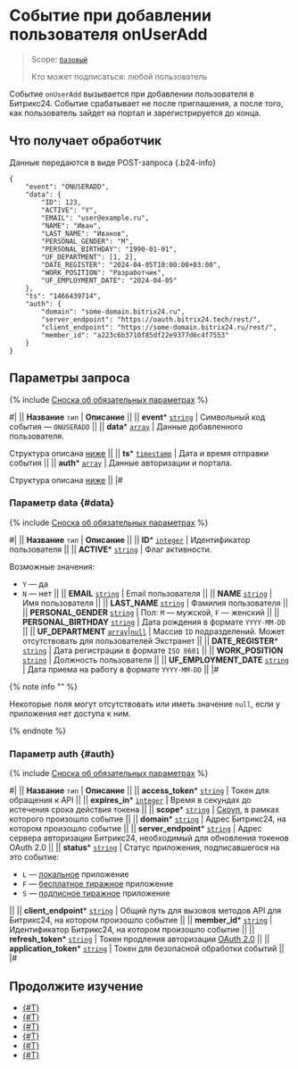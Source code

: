 # Событие при добавлении пользователя onUserAdd

> Scope: [`базовый`](../../scopes/permissions.md)
>
> Кто может подписаться: любой пользователь

Событие `onUserAdd` вызывается при добавлении пользователя в Битрикс24. Событие срабатывает не после приглашения, а после того, как пользователь зайдет на портал и зарегистрируется до конца.

## Что получает обработчик

Данные передаются в виде POST-запроса {.b24-info}

```
{
    "event": "ONUSERADD",
    "data": {
        "ID": 123,
        "ACTIVE": "Y",
        "EMAIL": "user@example.ru",
        "NAME": "Иван",
        "LAST_NAME": "Иванов",
        "PERSONAL_GENDER": "M",
        "PERSONAL_BIRTHDAY": "1990-01-01",
        "UF_DEPARTMENT": [1, 2],
        "DATE_REGISTER": "2024-04-05T10:00:00+03:00",
        "WORK_POSITION": "Разработчик",
        "UF_EMPLOYMENT_DATE": "2024-04-05"
    },
    "ts": "1466439714",
    "auth": {
        "domain": "some-domain.bitrix24.ru",
        "server_endpoint": "https://oauth.bitrix24.tech/rest/", 
        "client_endpoint": "https://some-domain.bitrix24.ru/rest/", 
        "member_id": "a223c6b3710f85df22e9377d6c4f7553"
    }
}
```

## Параметры запроса

{% include [Сноска об обязательных параметрах](../../../_includes/required.md) %}

#|
|| **Название**
`тип` | **Описание** ||
|| **event***
[`string`](../../data-types.md) | Символьный код события — `ONUSERADD` ||
|| **data***
[`array`](../../data-types.md) | Данные добавленного пользователя.

Структура описана [ниже](#data) ||
|| **ts***
[`timestamp`](../../data-types.md) | Дата и время отправки события ||
|| **auth***
[`array`](../../data-types.md) | Данные авторизации и портала.

Структура описана [ниже](#auth) ||
|#

### Параметр data {#data}

{% include [Сноска об обязательных параметрах](../../../_includes/required.md) %}

#|
|| **Название**
`тип` | **Описание** ||
|| **ID***
[`integer`](../../data-types.md) | Идентификатор пользователя ||
|| **ACTIVE***
[`string`](../../data-types.md) | Флаг активности.

Возможные значения:
- `Y` — да
- `N` — нет ||
|| **EMAIL**
[`string`](../../data-types.md) | Email пользователя ||
|| **NAME**
[`string`](../../data-types.md) | Имя пользователя ||
|| **LAST_NAME**
[`string`](../../data-types.md) | Фамилия пользователя ||
|| **PERSONAL_GENDER**
[`string`](../../data-types.md) | Пол: `M` — мужской, `F` — женский ||
|| **PERSONAL_BIRTHDAY**
[`string`](../../data-types.md) | Дата рождения в формате `YYYY-MM-DD` ||
|| **UF_DEPARTMENT**
[`array`](../../data-types.md)\|[`null`](../../data-types.md) | Массив `ID` подразделений. Может отсутствовать для пользователей Экстранет ||
|| **DATE_REGISTER***
[`string`](../../data-types.md) | Дата регистрации в формате `ISO 8601` ||
|| **WORK_POSITION**
[`string`](../../data-types.md) | Должность пользователя ||
|| **UF_EMPLOYMENT_DATE**
[`string`](../../data-types.md) | Дата приема на работу в формате `YYYY-MM-DD` ||
|#

{% note info "" %}

Некоторые поля могут отсутствовать или иметь значение `null`, если у приложения нет доступа к ним.

{% endnote %}

### Параметр auth {#auth}

{% include [Сноска об обязательных параметрах](../../../_includes/required.md) %}

#|
|| **Название**
`тип` | **Описание** ||
|| **access_token***
[`string`](../../data-types.md) |  Токен для обращения к API ||
|| **expires_in***
[`integer`](../../data-types.md) | Время в секундах до истечения срока действия токена ||
|| **scope***
[`string`](../../data-types.md) | [Скоуп](../../scopes/permissions.md), в рамках которого произошло событие ||
|| **domain***
[`string`](../../data-types.md) | Адрес Битрикс24, на котором произошло событие ||
|| **server_endpoint***
[`string`](../../data-types.md) | Адрес сервера авторизации Битрикс24, необходимый для обновления токенов OAuth 2.0 ||
|| **status***
[`string`](../../data-types.md) | Статус приложения, подписавшегося на это событие:

- `L` — [локальное](../../../local-integrations/local-apps.md) приложение
- `F` — [бесплатное тиражное](../../../market/index.md) приложение
- `S` — [подписное тиражное](../../../market/monetization/index.md) приложение

||
|| **client_endpoint***
[`string`](../../data-types.md) | Общий путь для вызовов методов API для Битрикс24, на котором произошло событие ||
|| **member_id***
[`string`](../../data-types.md) | Идентификатор Битрикс24, на котором произошло событие ||
|| **refresh_token***
[`string`](../../data-types.md) | Токен продления авторизации [OAuth 2.0](../../oauth/index.md) ||
|| **application_token***
[`string`](../../data-types.md) | Токен для безопасной обработки событий ||
|#

## Продолжите изучение

- [{#T}](../../events/index.md)
- [{#T}](../../events/event-bind.md)
- [{#T}](./on-app-install.md)
- [{#T}](./on-app-payment.md)
- [{#T}](./on-app-method-confirm.md)
- [{#T}](./on-app-uninstall.md)
